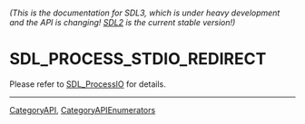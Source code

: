 ###### (This is the documentation for SDL3, which is under heavy development and the API is changing! [SDL2](https://wiki.libsdl.org/SDL2/) is the current stable version!)
# SDL_PROCESS_STDIO_REDIRECT

Please refer to [SDL_ProcessIO](SDL_ProcessIO) for details.

----
[CategoryAPI](CategoryAPI), [CategoryAPIEnumerators](CategoryAPIEnumerators)

